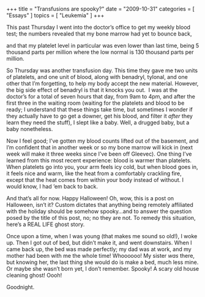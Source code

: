 +++
title = "Transfusions are spooky?"
date = "2009-10-31"
categories = [ "Essays" ]
topics = [ "Leukemia" ]
+++

This past Thursday I went into the doctor&#8217;s office to get my weekly blood test; the numbers revealed that my bone marrow had yet to bounce back,

<!--more-->

and that my platelet level in particular was even lower than last time, being 5 thousand parts per million where the low normal is 130 thousand parts per million.

So Thursday was another transfusion day. This time they gave me two units of platelets, and one unit of blood, along with benadryl, tylonal, and one other that I&#8217;m forgetting, to help my body accept the new material. However, the big side effect of benadryl is that it knocks you out.  I was at the doctor&#8217;s for a total of seven hours that day, from 9am to 4pm, and after the first three in the waiting room (waiting for the platelets and blood to be ready; I understand that these things take time, but sometimes I wonder if they actually have to go get a downer, get his blood, and filter it _after_ they learn they need the stuff), I slept like a baby. Well, a drugged baby, but a baby nonetheless.

Now I feel good; I&#8217;ve gotten my blood counts lifted out of the basement, and I&#8217;m confident that in another week or so my bone marrow will kick in (next week will make it three weeks since I&#8217;ve been off Gleevec). One thing I&#8217;ve learned from this most recent experience: blood is warmer than platelets. When platelets go into you, your arm feels icy cold, but when blood goes in, it feels nice and warm, like the heat from a comfortably crackling fire, except that the heat comes from within your body instead of without. I would know, I had &#8217;em back to back.

And that&#8217;s all for now. Happy Halloween! Oh, wow, this is a post on Halloween, isn&#8217;t it? Custom dictates that anything being remotely affiliated with the holiday should be somehow spooky&#8230;and to answer the question posed by the title of this post, no; no they are not. To remedy this situation, here&#8217;s a REAL LIFE ghost story.

Once upon a time, when I was young (that makes me sound so old!), I woke up. Then I got out of bed, but didn&#8217;t make it, and went downstairs. When I came back up, the bed was made perfectly; my dad was at work, and my mother had been with me the whole time! Whoooooo! My sister _was_ there, but knowing her, the last thing she would do is make a bed, much less mine. Or maybe she wasn&#8217;t born yet, I don&#8217;t remember. Spooky! A scary old house cleaning ghost! Oooh!

Goodnight.
